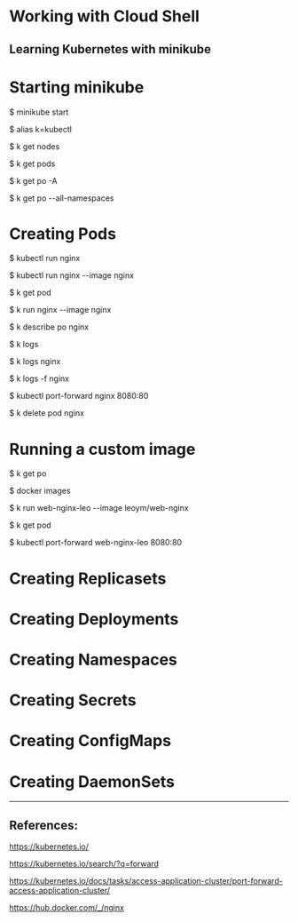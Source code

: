 # Working with Cloud Shell

## Learning Kubernetes with minikube

  # Starting minikube
  
  $ minikube start
  
  $ alias k=kubectl
  
  $ k get nodes
  
  $ k get pods
  
  $ k get po -A
  
  $ k get po --all-namespaces
  
  
  # Creating Pods
  
  $ kubectl run nginx
  
  $ kubectl run nginx --image nginx
  
  $ k get pod
  
  $ k run nginx --image nginx
 
  $ k describe po nginx
  
  $ k logs
  
  $ k logs nginx
  
  $ k logs -f nginx
  
  $ kubectl port-forward nginx 8080:80
  
  $ k delete pod nginx
  
  # Running a custom image
  
  $ k get po
  
  $ docker images
  
  $ k run web-nginx-leo --image leoym/web-nginx
  
  $ k get pod
  
  $ kubectl port-forward web-nginx-leo 8080:80
  
  # Creating Replicasets
  
  # Creating Deployments
  
  # Creating Namespaces
  
  # Creating Secrets
  
  # Creating ConfigMaps
  
  # Creating DaemonSets
  
  

----

## References:

  https://kubernetes.io/
  
  https://kubernetes.io/search/?q=forward
  
  https://kubernetes.io/docs/tasks/access-application-cluster/port-forward-access-application-cluster/
    
  https://hub.docker.com/_/nginx
  
  
  
